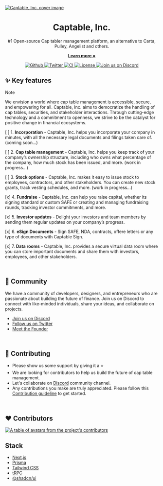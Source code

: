 <a href="https://captable.inc" alt="Captable, Inc.">
  <img alt="Captable, Inc. cover image" src="https://captable.inc/og.png">
</a>


<h1 align="center">Captable, Inc.</h1>
<p align="center">
  #1 Open-source Cap tabler management platform, an alternative to Carta, Pulley, Angelist and others.
</p>
<p align="center">
  <a href="https://captable.inc"><strong>Learn more »</strong></a>
</p>

<p align="center">
  <a href="https://github.com/captableinc/captable/stargazers">
    <img src="https://img.shields.io/github/stars/captableinc/captable??style=flat&label=captable&logo=Github&color=2dd4bf&logoColor=fff" alt="Github" />
  </a>
  
  <a href="https://twitter.com/captableinc">
    <img src="https://img.shields.io/twitter/follow/captableinc?style=flat&label=%40Captable, Inc.&logo=twitter&color=0bf&logoColor=0bf" alt="Twitter" />
  </a>
  <a href="https://github.com/captableinc/captable/actions/workflows/release.yml">
    <img src="https://github.com/captableinc/captable/actions/workflows/release.yml/badge.svg?branch=main&title=CI" alt="CI" />
  </a>
  <a href="https://github.com/captableinc/captable/blob/main/LICENSE">
    <img src="https://img.shields.io/github/license/captableinc/captable?label=license&logo=github&color=f80&logoColor=fff" alt="License" />
  </a>
  <a href="https://discord.gg/rCpqnD6G6p">
    <img src="https://img.shields.io/badge/Discord-Join%20us%20on%20Discord-blue" alt="Join us on Discord" />
  </a>
</p>

<h2 id="features">✨ Key features</h2>

> [!NOTE]  
> We envision a world where cap table management is accessible, secure, and empowering for all. Captable, Inc. aims to democratize the handling of cap tables, securities, and stakeholder interactions. Through cutting-edge technology and a commitment to openness, we strive to be the catalyst for positive change in financial ecosystems.

[ ] 1. **Incorporation** - Captable, Inc. helps you incorporate your company in minutes, with all the necessary legal documents and filings taken care of. (coming soon...)

[ ] 2. **Cap table management** - Captable, Inc. helps you keep track of your company’s ownership structure, including who owns what percentage of the company, how much stock has been issued, and more. (work in progress...)

[ ] 3. **Stock options** - Captable, Inc. makes it easy to issue stock to employees, contractors, and other stakeholders. You can create new stock grants, track vesting schedules, and more. (work in progress...)

[x] 4. **Fundraise** - Captable, Inc. can help you raise capital, whether its signing standard or custom SAFE or creating and managing fundraising rounds, tracking investor commitments, and more.

[x] 5. **Investor updates** - Delight your investors and team members by sending them regular updates on your company’s progress.

[x] 6. **eSign Documents** - Sign SAFE, NDA, contracts, offere letters or any type of documents with Captable Sign.

[x] 7. **Data rooms** - Captable, Inc. provides a secure virtual data room where you can store important documents and share them with investors, employees, and other stakeholders.

<br />

<h2 id="contributors">🤝 Community</h2>
We have a community of developers, designers, and entrepreneurs who are passionate about building the future of finance. Join us on Discord to connect with like-minded individuals, share your ideas, and collaborate on projects.

* [Join us on Discord](https://discord.gg/rCpqnD6G6p)
* [Follow us on Twitter](https://twitter.com/captableinc)
* [Meet the Founder](https://captable.inc/schedule)

<br />

<h2 id="contributing">🫡 Contributing</h2>

- Please show us some support by giving it a ⭐️
- We are looking for contributors to help us build the future of cap table management.
- Let's collaborate on [Discord](https://discord.gg/rCpqnD6G6p) community channel.
- Any contributions you make are truly appreciated. Please follow this [Contribution guideline](https://github.com/envless/envless/blob/main/CONTRIBUTING.md) to get started.

<br />

<h2 id="contributors">❤️ Contributors</h2>

<a href="https://github.com/captableinc/captable/graphs/contributors">
  <p>
    <img src="https://contrib.rocks/image?repo=captableinc/captable" alt="A table of avatars from the project's contributors" />
  </p>
</a>

## Stack
- [Next.js](https://nextjs.org)
- [Prisma](https://prisma.io)
- [Tailwind CSS](https://tailwindcss.com)
- [tRPC](https://trpc.io)
- [@shadcn/ui](https://ui.shadcn.com/)
